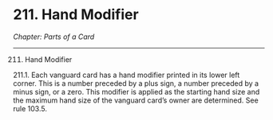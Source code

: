 # 211. Hand Modifier

*Chapter: Parts of a Card*

---

211. Hand Modifier



211.1. Each vanguard card has a hand modifier printed in its lower left corner. This is a number preceded by a plus sign, a number preceded by a minus sign, or a zero. This modifier is applied as the starting hand size and the maximum hand size of the vanguard card’s owner are determined. See rule 103.5.


